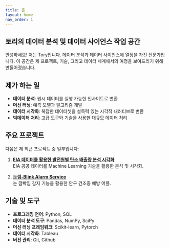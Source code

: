 ```yaml
---
title: 홈
layout: home
nav_order: 1
---
```


## 토리의 데이터 분석 및 데이터 사이언스 작업 공간

안녕하세요! 저는 Tory입니다. 데이터 분석과 데이터 사이언스에 열정을 가진 전문가입니다. 이 공간은 제 프로젝트, 기술, 그리고 데이터 세계에서의 여정을 보여드리기 위해 만들어졌습니다.

## 제가 하는 일

- **데이터 분석**: 원시 데이터를 실행 가능한 인사이트로 변환
- **머신 러닝**: 예측 모델과 알고리즘 개발
- **데이터 시각화**: 복잡한 데이터셋을 설득력 있는 시각적 내러티브로 변환
- **빅데이터 처리**: 고급 도구와 기술을 사용한 대규모 데이터 처리

## 주요 프로젝트

다음은 제 최근 프로젝트 중 일부입니다:

1. **[EIA 데이터를 활용한 발전원별 탄소 배출량 분석 시각화](https://github.com/kihwan21/k-project)**  
   EIA 공공 데이터를 Machine Learning 기술을 활용한 분석 및 시각화.

2. **[눈깜-Blink Alarm Service](https://github.com/konghyoil/nunkkam)**  
   눈 깜빡임 감지 기능을 활용한 안구 건조증 예방 어플.

## 기술 및 도구

- **프로그래밍 언어**: Python, SQL
- **데이터 분석 도구**: Pandas, NumPy, SciPy
- **머신 러닝 프레임워크**: Scikit-learn, Pytorch
- **데이터 시각화**: Tableau
- **버전 관리**: Git, Github